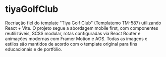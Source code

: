# tiyaGolfClub
Recriação fiel do template "Tiya Golf Club" (Templatemo TM-587) utilizando React + Vite. O projeto segue a abordagem mobile first, com componentes reutilizáveis, SCSS modular, rotas configuradas via React Router e animações modernas com Framer Motion e AOS. Todas as imagens e estilos são mantidos de acordo com o template original para fins educacionais e de portfólio.
